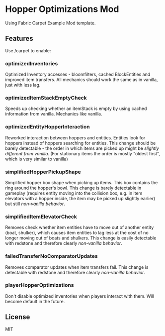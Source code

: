 # Hopper Optimizations Mod
Using Fabric Carpet Example Mod template.
## Features
Use /carpet to enable:
### optimizedInventories
Optimized Inventory accesses - bloomfilters, cached BlockEntities and improved item transfers. All mechanics should work the same as in vanilla, just with less lag.

### optimizedItemStackEmptyCheck
Speeds up checking whether an itemStack is empty by using cached information from vanilla. Mechanics like vanilla. 

### optimizedEntityHopperInteraction
Reworked interaction between hoppers and entities. Entities look for hoppers instead of hoppers searching for entities. This change should be barely detectable - the order in which items are picked up might be *slightly different from vanilla*. (For stationary items the order is mostly "oldest first", which is very similar to vanilla)

### simplifiedHopperPickupShape
Simplified hopper box shape when picking up items. This box contains the ring around the hopper's bowl. This change is barely detectable in gameplay (requires entity moving into the collision box, e.g. in item elevators with a hopper inside, the item may be picked up slightly earlier) but still *non-vanilla behavior*.

### simplifiedItemElevatorCheck
Removes check whether item entities have to move out of another entity (boat, shulker), which causes item entities to lag less at the cost of no longer moving out of boats and shulkers. This change is easily detectable with redstone and therefore clearly *non-vanilla behavior*.

### failedTransferNoComparatorUpdates
Removes comparator updates when item transfers fail. This change is detectable with redstone and therefore clearly *non-vanilla behavior*.

### playerHopperOptimizations
Don't disable optimized inventories when players interact with them. Will become default in the future.

## License

MIT
